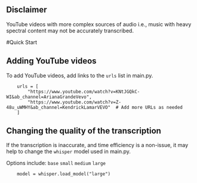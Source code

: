 ## Disclaimer
YouTube videos with more complex sources of audio i.e., music with heavy spectral content may not be accurately transcribed.


#Quick Start

## Adding YouTube videos

To add YouTube videos, add links to the `urls` list in main.py.

```
    urls = [
        "https://www.youtube.com/watch?v=KNtJGQkC-WI&ab_channel=ArianaGrandeVevo",
        "https://www.youtube.com/watch?v=Z-48u_uWMHY&ab_channel=KendrickLamarVEVO"  # Add more URLs as needed
    ]
```



## Changing the quality of the transcription

If the transcription is inaccurate, and time efficiency is a non-issue, it may help to change the `whisper` model used in main.py.

Options include:
`base` `small` `medium` `large`

```
    model = whisper.load_model("large")
```
